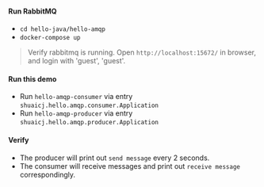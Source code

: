 #### Run RabbitMQ
- `cd hello-java/hello-amqp`
- `docker-compose up`
> Verify rabbitmq is running. Open `http://localhost:15672/` in browser, and login with 'guest', 'guest'.

#### Run this demo
- Run `hello-amqp-consumer` via entry `shuaicj.hello.amqp.consumer.Application`
- Run `hello-amqp-producer` via entry `shuaicj.hello.amqp.producer.Application`

#### Verify
- The producer will print out `send message` every 2 seconds.
- The consumer will receive messages and print out `receive message` correspondingly.


